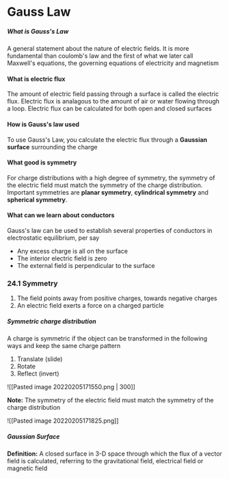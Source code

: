 # Gauss Law

##### What is Gauss's Law
A general statement about the nature of electric fields. It is more fundamental than coulomb's law and the first of what we later call Maxwell's equations, the governing equations of electricity and magnetism

#### What is electric flux
The amount of electric field passing through a surface is called the electric flux. Electric flux is analagous to the amount of air or water flowing through a loop. Electric flux can be calculated for both open and closed surfaces

#### How is Gauss's law used
To use Gauss's Law, you calculate the electric flux through a **Gaussian surface** surrounding the charge

#### What good is symmetry
For charge distributions with a high degree of symmetry, the symmetry of the electric field must match the symmetry of the charge distribution. Important symmetries are **planar symmetry**, **cylindrical symmetry** and **spherical symmetry**.

#### What can we learn about conductors
Gauss's law can be used to establish several properties of conductors in electrostatic equilibrium, per say
- Any excess charge is all on the surface
- The interior electric field is zero
- The external field is perpendicular to the surface


### 24.1 Symmetry
1. The field points away from positive charges, towards negative charges 
2. An electric field exerts a force on a charged particle

##### Symmetric charge distribution
A charge is symmetric if the object can be transformed in the following ways and keep the same charge pattern
1. Translate (slide)
2. Rotate
3. Reflect (invert)

![[Pasted image 20220205171550.png | 300]]



 **Note:** The symmetry of the electric field must match the symmetry of the charge distribution

 ![[Pasted image 20220205171825.png]]

 ##### Gaussian Surface
 **Definition:** A closed surface in 3-D space through which the flux of a vector field is calculated, referring to the gravitational field, electrical field or magnetic field

 